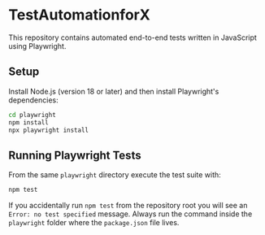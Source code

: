 # TestAutomationforX

This repository contains automated end-to-end tests written in JavaScript using
Playwright.

## Setup

Install Node.js (version 18 or later) and then install Playwright's
dependencies:

```bash
cd playwright
npm install
npx playwright install
```

## Running Playwright Tests

From the same `playwright` directory execute the test suite with:

```bash
npm test
```

If you accidentally run `npm test` from the repository root you will see an
`Error: no test specified` message. Always run the command inside the
`playwright` folder where the `package.json` file lives.

